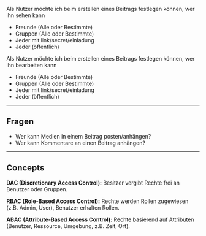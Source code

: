 Als Nutzer möchte ich beim erstellen eines Beitrags festlegen können, wer ihn sehen kann

* Freunde (Alle oder Bestimmte)
* Gruppen (Alle oder Bestimmte)
* Jeder mit link/secret/einladung
* Jeder (öffentlich)

Als Nutzer möchte ich beim erstellen eines Beitrags festlegen können, wer ihn bearbeiten kann

* Freunde (Alle oder Bestimmte)
* Gruppen (Alle oder Bestimmte)
* Jeder mit link/secret/einladung
* Jeder (öffentlich)

----

## Fragen

* Wer kann Medien in einem Beitrag posten/anhängen?
* Wer kann Kommentare an einen Beitrag anhängen?

----

## Concepts


**DAC (Discretionary Access Control):** Besitzer vergibt Rechte frei an Benutzer oder Gruppen.

**RBAC (Role-Based Access Control):** Rechte werden Rollen zugewiesen (z.B. Admin, User), Benutzer erhalten Rollen.

**ABAC (Attribute-Based Access Control):** Rechte basierend auf Attributen (Benutzer, Ressource, Umgebung, z.B. Zeit, Ort).

